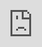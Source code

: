 # WEB102 Prework - *UpComing Trends*

Submitted by: **Alexandro Hernandez**

**UpComing Trends** is a website for the company Sea Monster Crowdfunding that displays information about the games they have funded.

Time spent: **30** hours spent in total

## Required Features

The following **required** functionality is completed:

* [X] The introduction section explains the background of the company and how many games remain unfunded.
* [X] The Stats section includes information about the total contributions and dollars raised as well as the top two most funded games.
* [X] The Our Games section initially displays all games funded by Sea Monster Crowdfunding
* [X] The Our Games section has three buttons that allow the user to display only unfunded games, only funded games, or all games.

The following **optional** features are implemented:

* [X] List anything else that you can get done to improve the app functionality!
* [X] Added a search bar to allow the user to search through different video games.
* [X] Added a navigation bar on the top of the website to allow for quick access to different portions of the screen.

## Video Walkthrough

Here's a walkthrough of implemented features:

<img src='https://www.loom.com/share/10b0ba190f8245d99cb38147ee86d1bc?sid=dfb5c5dd-aad6-401d-a194-a57fc2f0ff9c' title='Video Walkthrough' width='' alt='Video Walkthrough' />

<iframe src="https://www.loom.com/embed/10b0ba190f8245d99cb38147ee86d1bc?sid=ac62ab43-9416-433b-a561-b9401fc4f5eb" frameborder="0" webkitallowfullscreen mozallowfullscreen allowfullscreen style="position: absolute; top: 0; left: 0; width: 100%; height: 100%;"></iframe>

https://www.loom.com/share/10b0ba190f8245d99cb38147ee86d1bc?sid=dfb5c5dd-aad6-401d-a194-a57fc2f0ff9c

<!-- Replace this with whatever GIF tool you used! -->
Video created with Loom
<!-- Recommended tools:
[Kap](https://getkap.co/) for macOS
[ScreenToGif](https://www.screentogif.com/) for Windows
[peek](https://github.com/phw/peek) for Linux. -->

## Notes

Describe any challenges encountered while building the app.

The Overall process was pretty simple. The portions that I found challenging was incorporating Javascript into the website. In the previous course we only touched the surface. One challenge that I experienced was being able to CSS to style various parts of the website. When using some flexbox features I was met with unexpected results. It took me some time to play around with some things and get the results that I wanted. 

## License

    Copyright 2025 Alexandro Hernandez

    Licensed under the Apache License, Version 2.0 (the "License");
    you may not use this file except in compliance with the License.
    You may obtain a copy of the License at

        http://www.apache.org/licenses/LICENSE-2.0

    Unless required by applicable law or agreed to in writing, software
    distributed under the License is distributed on an "AS IS" BASIS,
    WITHOUT WARRANTIES OR CONDITIONS OF ANY KIND, either express or implied.
    See the License for the specific language governing permissions and
    limitations under the License.
